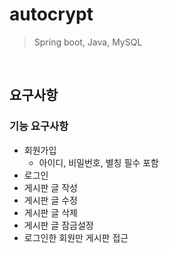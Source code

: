 # autocrypt
> Spring boot, Java, MySQL

<br>

## 요구사항
### 기능 요구사항
- 회원가입
  - 아이디, 비밀번호, 별칭 필수 포함
- 로그인
- 게시판 글 작성
- 게시판 글 수정
- 게시판 글 삭제
- 게시판 글 잠금설정
- 로그인한 회원만 게시판 접근
